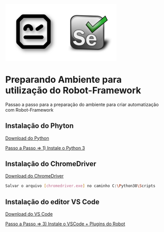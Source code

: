 <p align="left"><img src="Robot + Selenium.png" width="350"></p>

# Preparando Ambiente para utilização do Robot-Framework

Passao a passo para a preparação do ambiente para criar automatização com Robot-Framework


## Instalação do Phyton

[Download do Python](https://www.python.org/downloads/)

[Passo a Passo => 1) Instale o Python 3 ](http://cursos.qaninja.io/roboweek-gratuito-1a-edicao/)

## Instalação do ChromeDriver
[Download do ChromeDriver](https://chromedriver.storage.googleapis.com/86.0.4240.22/chromedriver_win32.zip)
```sh
Salvar o arquivo [chromedriver.exe] no caminho C:\Python38\Scripts
```

## Instalação do editor VS Code
[Download do VS Code](https://code.visualstudio.com/)

[Passo a Passo => 3) Instale o VSCode + Plugins do Robot](http://cursos.qaninja.io/roboweek-gratuito-1a-edicao/)

